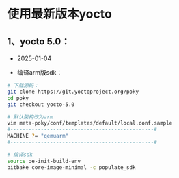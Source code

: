 # 使用最新版本yocto

## 1、yocto 5.0：

- 2025-01-04

- 编译arm版sdk：

```bash
# 下载源码：
git clone https://git.yoctoproject.org/poky
cd poky
git checkout yocto-5.0

# 默认架构改为arm
vim meta-poky/conf/templates/default/local.conf.sample
#-----------------------------------------------#
MACHINE ?= "qemuarm"
#-----------------------------------------------#

# 编译sdk
source oe-init-build-env
bitbake core-image-minimal -c populate_sdk
```

